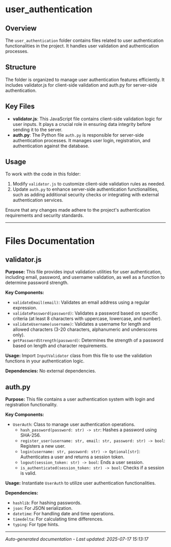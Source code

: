 # user_authentication

## Overview
The `user_authentication` folder contains files related to user authentication functionalities in the project. It handles user validation and authentication processes.

## Structure
The folder is organized to manage user authentication features efficiently. It includes validator.js for client-side validation and auth.py for server-side authentication.

## Key Files
- **validator.js**: This JavaScript file contains client-side validation logic for user inputs. It plays a crucial role in ensuring data integrity before sending it to the server.
- **auth.py**: The Python file `auth.py` is responsible for server-side authentication processes. It manages user login, registration, and authentication against the database.

## Usage
To work with the code in this folder:
1. Modify `validator.js` to customize client-side validation rules as needed.
2. Update `auth.py` to enhance server-side authentication functionalities, such as adding additional security checks or integrating with external authentication services.

Ensure that any changes made adhere to the project's authentication requirements and security standards.

---

# Files Documentation

## validator.js

**Purpose:** This file provides input validation utilities for user authentication, including email, password, and username validation, as well as a function to determine password strength.

**Key Components:**
- `validateEmail(email)`: Validates an email address using a regular expression.
- `validatePassword(password)`: Validates a password based on specific criteria (at least 8 characters with uppercase, lowercase, and number).
- `validateUsername(username)`: Validates a username for length and allowed characters (3-20 characters, alphanumeric and underscores only).
- `getPasswordStrength(password)`: Determines the strength of a password based on length and character requirements.

**Usage:** Import `InputValidator` class from this file to use the validation functions in your authentication logic.

**Dependencies:** No external dependencies.

## auth.py

**Purpose:** This file contains a user authentication system with login and registration functionality.

**Key Components:**
- `UserAuth`: Class to manage user authentication operations.
  - `hash_password(password: str) -> str`: Hashes a password using SHA-256.
  - `register_user(username: str, email: str, password: str) -> bool`: Registers a new user.
  - `login(username: str, password: str) -> Optional[str]`: Authenticates a user and returns a session token.
  - `logout(session_token: str) -> bool`: Ends a user session.
  - `is_authenticated(session_token: str) -> bool`: Checks if a session is valid.

**Usage:** Instantiate `UserAuth` to utilize user authentication functionalities.

**Dependencies:**
- `hashlib`: For hashing passwords.
- `json`: For JSON serialization.
- `datetime`: For handling date and time operations.
- `timedelta`: For calculating time differences.
- `typing`: For type hints.

---
*Auto-generated documentation - Last updated: 2025-07-17 15:13:17*
